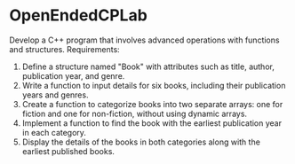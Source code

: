 # OpenEndedCPLab


Develop a C++ program that involves advanced operations with functions and structures. Requirements: 
1. Define a structure named "Book" with attributes such as title, author, publication year, and genre. 
2. Write a function to input details for six books, including their publication years and genres. 
3. Create a function to categorize books into two separate arrays: one for fiction and one for non-fiction, without using dynamic arrays. 
4. Implement a function to find the book with the earliest publication year in each category. 
5. Display the details of the books in both categories along with the earliest published books.
